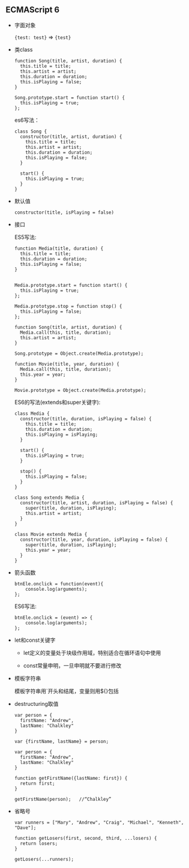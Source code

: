 ## ECMAScript 6

* 字面对象  

    `{test: test}` => `{test}`

* 类class

    ```
    function Song(title, artist, duration) {
      this.title = title;
      this.artist = artist;
      this.duration = duration;
      this.isPlaying = false;
    }

    Song.prototype.start = function start() {
      this.isPlaying = true;
    };
    ```

    es6写法：

    ```
    class Song {
      constructor(title, artist, duration) {
        this.title = title;
        this.artist = artist;
        this.duration = duration;
        this.isPlaying = false;
      }

      start() {
        this.isPlaying = true;
      }
    }
    ```

* 默认值

    `constructor(title, isPlaying = false)`

* 接口

    ES5写法:

    ```
    function Media(title, duration) {
      this.title = title;
      this.duration = duration;
      this.isPlaying = false;
    }


    Media.prototype.start = function start() {
      this.isPlaying = true;
    };

    Media.prototype.stop = function stop() {
      this.isPlaying = false;
    };

    function Song(title, artist, duration) {
      Media.call(this, title, duration);
      this.artist = artist;
    }

    Song.prototype = Object.create(Media.prototype);

    function Movie(title, year, duration) {
      Media.call(this, title, duration);
      this.year = year;
    }

    Movie.prototype = Object.create(Media.prototype);
    ```

    ES6的写法(extends和super关键字):

    ```
    class Media {
      constructor(title, duration, isPlaying = false) {
        this.title = title;
        this.duration = duration;
        this.isPlaying = isPlaying;
      }

      start() {
        this.isPlaying = true;
      }

      stop() {
        this.isPlaying = false;
      }
    }

    class Song extends Media {
      constructor(title, artist, duration, isPlaying = false) {
        super(title, duration, isPlaying);
        this.artist = artist;
      }
    }

    class Movie extends Media {
      constructor(title, year, duration, isPlaying = false) {
        super(title, duration, isPlaying);
        this.year = year;
      }
    }
    ```

* 箭头函数

    ```
    btnEle.onclick = function(event){
        console.log(arguments);
    };
    ```

    ES6写法:

    ```
    btnEle.onclick = (event) => {
        console.log(arguments);
    };
    ```

* let和const关键字

    - let定义的变量处于块级作用域，特别适合在循环语句中使用  

    - const常量申明，一旦申明就不要进行修改

* 模板字符串

    模板字符串用\`开头和结尾，变量则用${}包括

* destructuring取值

    ```
    var person = {
      firstName: "Andrew",
      lastName: "Chalkley"
    }

    var {firstName, lastName} = person;
    ```

    ```
    var person = {
      firstName: "Andrew",
      lastName: "Chalkley"
    }

    function getFirstName({lastName: first}) {
      return first;
    }

    getFirstName(person);   //“Chalkley”
    ```

* 省略号

    ```
    var runners = ["Mary", "Andrew", "Craig", "Michael", "Kenneth", "Dave"];

    function getLosers(first, second, third, ...losers) {
      return losers;
    }

    getLosers(...runners);
    ```
